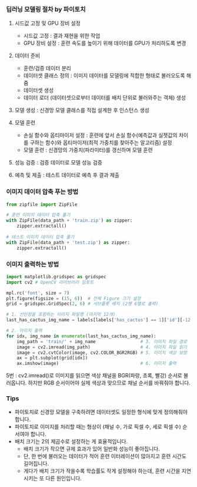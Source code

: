 ### 딥러닝 모델링 절차 by 파이토치

1. 시드값 고정 및 GPU 장비 설정
   - 시드값 고정 : 결과 재현을 위한 작업
   - GPU 장비 설정 : 훈련 속도를 높이기 위해 데이터를 GPU가 처리하도록 변경

2. 데이터 준비
   - 훈련/검증 데이터 분리
   - 데이터셋 클래스 정의 : 이미지 데이터를 모델링에 적합한 형태로 불러오도록 해줌
   - 데이터셋 생성
   - 데이터 로더 (데이터셋으로부터 데이터를 배치 단위로 불러와주는 객체) 생성

3. 모델 생성 : 신경망 모델 클래스를 직접 설계한 후 인스턴스 생성

4. 모델 훈련
   - 손실 함수와 옵티마이저 설정 : 훈련에 앞서 손실 함수(예측값과 실젯값의 차이를 구하는 함수)와 옵티마이저(최적 가중치를 찾아주는 알고리즘) 설정
   - 모델 훈련 : 신경망의 가중치(파라미터)를 갱신하며 모델 훈련

5. 성능 검증 : 검증 데이터로 모델 성능 검증

6. 예측 및 제출 : 테스트 데이터로 예측 후 결과 제출

### 이미지 데이터 압축 푸는 방법
```python
from zipfile import ZipFile

# 훈련 이미지 데이터 압축 풀기
with ZipFile(data_path + 'train.zip') as zipper:
    zipper.extractall()
    
# 테스트 이미지 데이터 압축 풀기
with ZipFile(data_path + 'test.zip') as zipper:
    zipper.extractall()
```

### 이미지 출력하는 방법
```python
import matplotlib.gridspec as gridspec
import cv2 # OpenCV 라이브러리 임포트

mpl.rc('font', size = 7)
plt.figure(figsize = (15, 6))  # 전체 Figure 크기 설정
grid = gridspec.GridSpec(2, 6) # 서브플롯 배치 (2행 6열로 출력)

# 1. 선인장을 포함하는 이미지 파일명 (마지막 12개)
last_has_cactus_img_name = labels[labels['has_cactus'] == 1]['id'][-12:]

# 2. 이미지 출력
for idx, img_name in enumerate(last_has_cactus_img_name):
    img_path = 'train/' + img_name                 # 3. 이미지 파일 경로
    image = cv2.imread(img_path)                   # 4. 이미지 파일 읽기
    image = cv2.cvtColor(image, cv2.COLOR_BGR2RGB) # 5. 이미지 색상 보정
    ax = plt.subplot(grid[idx])
    ax.imshow(image)                               # 6. 이미지 출력
```
5번 : cv2.imread()로 이미지를 읽으면 색상 채널을 BGR(파랑, 초록, 빨강) 순서로 불러옵니다. 하지만 RGB 순서이어야 실제 색상과 맞으므로 채널 순서를 바꿔줘야 합니다.

### Tips
- 파이토치로 신경망 모델을 구축하려면 데이터셋도 일정한 형식에 맞게 정의해줘야 합니다.
- 파이토치로 이미지를 처리할 때는 형상이 (채널 수, 가로 픽셀 수, 세로 픽셀 수) 순서여야 합니다.
- 배치 크기는 2의 제곱수로 설정하는 게 효율적입니다.
  - 배치 크기가 작으면 규제 효과가 있어 일반화 성능이 좋아집니다.
  - 단, 한 번에 불러오는 데이터가 적어 훈련 이터레이션이 많아지고 훈련 시간도 길어집니다.
  - 게다가 배치 크기가 작을수록 학습률도 작게 설정해야 하는데, 훈련 시간을 지연시키는 또 다른 원인입니다.
